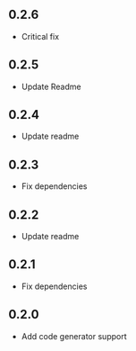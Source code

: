 ## 0.2.6

* Critical fix


## 0.2.5

* Update Readme

## 0.2.4

* Update readme

## 0.2.3

* Fix dependencies

## 0.2.2

* Update readme

## 0.2.1

* Fix dependencies

## 0.2.0

* Add code generator support